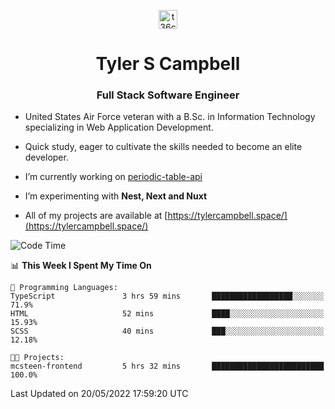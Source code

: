 <p align="center">
<a href="https://www.linkedin.com/in/t36campbell" target="blank"><img align="center" src="https://ik.imagekit.io/t36campbell/Portfolio/linkedin.png.original_m8bbGgPh6.png" alt="t36campbell" height="30" width="30" /></a>
</p>
<h1 align="center">Tyler S Campbell</h1>
<h3 align="center">Full Stack Software Engineer</h3>

* United States Air Force veteran with a B.Sc. in Information Technology specializing in Web Application Development. 

* Quick study, eager to cultivate the skills needed to become an elite developer.

* I’m currently working on [periodic-table-api](https://github.com/t36campbell/periodic-table-api)

* I’m experimenting with **Nest, Next and Nuxt**

* All of my projects are available at [https://tylercampbell.space/](https://tylercampbell.space/)

<!--START_SECTION:waka-->
![Code Time](http://img.shields.io/badge/Code%20Time-1%2C632%20hrs%2022%20mins-blue)

📊 **This Week I Spent My Time On** 

```text
💬 Programming Languages: 
TypeScript               3 hrs 59 mins       ██████████████████░░░░░░░   71.9% 
HTML                     52 mins             ████░░░░░░░░░░░░░░░░░░░░░   15.93% 
SCSS                     40 mins             ███░░░░░░░░░░░░░░░░░░░░░░   12.18%

🐱‍💻 Projects: 
mcsteen-frontend         5 hrs 32 mins       █████████████████████████   100.0%

```


 Last Updated on 20/05/2022 17:59:20 UTC
<!--END_SECTION:waka-->
